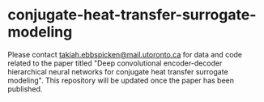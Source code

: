 # conjugate-heat-transfer-surrogate-modeling
Please contact takiah.ebbspicken@mail.utoronto.ca for data and code related to the paper titled "Deep convolutional encoder-decoder hierarchical neural networks for conjugate heat transfer surrogate modeling". This repository will be updated once the paper has been published. 
